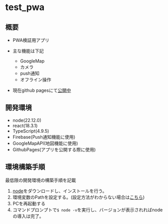 # test_pwa

## 概要
* PWA検証用アプリ
* 主な機能は下記
  * GoogleMap
  * カメラ
  * push通知
  * オフライン操作

* 現在github pagesにて[公開中](https://miyano001148.github.io/test_pwa/)

## 開発環境
* node(22.12.0)
* react(18.3.1)
* TypeScript(4.9.5)
* Firebase(Push通知機能に使用)
* GoogleMapAPI(地図機能に使用)
* GithubPages(アプリを公開する際に使用)

## 環境構築手順

最低限の開発環境の構築手順を記載

1. [node](https://nodejs.org/dist/)をダウンロードし、インストールを行う。
2.  環境変数のPathを設定する。(設定方法がわからない場合は[こちら](https://win11lab.info/win11-environment-variable/))
3.  PCを再起動する
4.  コマンドプロンプトで`$ node -v`を実行し、バージョンが表示されればnodeの導入は完了。

